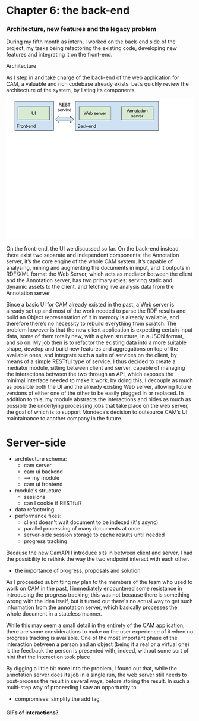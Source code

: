 # Chapter 6: the back-end
### Architecture, new features and the legacy problem

During my fifth month as intern, I worked on the back-end side of the project, my tasks being refactoring the existing code, developing new features and integrating it on the front-end.

Architecture

As I step in and take charge of the back-end of the web application for CAM, a valuable and rich codebase already exists. Let’s quickly review the architecture of the system, by listing its components.

![CAM Architecture][architecture]

On the front-end, the UI we discussed so far. On the back-end instead, there exist two separate and independent components:
the Annotation server, it’s the core engine of the whole CAM system. It’s capable of analysing, mining and augmenting the documents in input, and it outputs in RDF/XML format
the Web Server, which acts as mediator between the client and the Annotation server, has two primary roles: serving static and dynamic assets to the client, and fetching live analysis data from the Annotation server

Since a basic UI for CAM already existed in the past, a Web server is already set up and most of the work needed to parse the RDF results and build an Object representation of it in memory is already available, and therefore there’s no necessity to rebuild everything from scratch. The problem however is that the new client application is expecting certain input data, some of them totally new, with a given structure, in a JSON format, and so on. My job then is to refactor the existing data into a more suitable shape, develop and build new features and aggregations on top of the available ones, and integrate such a suite of services on the client, by means of a simple RESTful type of service.
I thus decided to create a mediator module, sitting between client and server, capable of managing the interactions between the two through an API, which exposes the minimal interface needed to make it work; by doing this, I decouple as much as possible both the UI and the already existing Web server, allowing future versions of either one of the other to be easily plugged in or replaced. In addition to this, my module abstracts the interactions and hides as much as possible the underlying processing jobs that take place on the web server, the goal of which is to support Mondeca’s decision to outsource CAM’s UI maintainance to another company in the future.

# Server-side
 - architecture schema:
     + cam server
     + cam ui backend
     + --> my module
     + cam ui frontend
 - module's structure
     + sessions
     + can I cookie if RESTful?
 - data refactoring 
 - performance fixes:  
     + client doesn't wait document to be indexed (it's async)
     + parallel processing of many documents at once
     + server-side session storage to cache results until needed
     + progress tracking 

Because the new CamAPI I introduce sits in between client and server, I had the possibility to rethink the way the two endpoint interact with each other. 

 - the importance of progress, proposals and solution

As I proceeded submitting my plan to the members of the team who used to work on CAM in the past, I immediately encountered some resistance in introducing the progress tracking; this was not because there is something wrong with the idea itself, but it turned out there's no actual way to get such information from the annotation server, which basically processes the whole document in a stateless manner. 

While this may seem a small detail in the entirety of the CAM application, there are some considerations to make on the user experience of it when no progress tracking is available. One of the most important phase of the interaction between a person and an object (being it a real or a virtual one) is the feedback the person is presented with, indeed, without some sort of hint that the interaction took place

By digging a little bit more into the problem, I found out that, while the annotation server does its job in a single run, the web server still needs to post-process the result in several ways, before storing the result. In such a multi-step way of proceeding I saw an opportunity to 

 - compromises: simplify the add tag

#### GIFs of interactions?

[architecture]: ./img/architecture.png "CAM Architecture"
